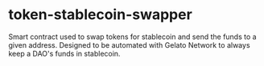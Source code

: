 # token-stablecoin-swapper
Smart contract used to swap tokens for stablecoin and send the funds to a given address. Designed to be automated with Gelato Network to always keep a DAO's funds in stablecoin.
